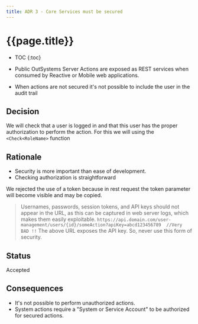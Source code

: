 ```yaml
---
title: ADR 3 - Core Services must be secured
---
```


# {{page.title}}

* TOC
{:toc}


* Public OutSystems Server Actions are exposed as REST services when consumed by Reactive or Mobile web applications.
* When actions are not secured it's not possible to include the user in the audit trail

## Decision

We will check that a user is logged in and that this user has the proper authorization to perform the action. For this we will using the `<Check<RoleName>` function

## Rationale

* Security is more important than ease of development.
* Checking authorization is straightforward

We rejected the use of a token because in rest request the token parameter will become visible and may be copied.

> Usernames, passwords, session tokens, and API keys should not appear in the URL, as this can be captured in web server logs, which makes them easily exploitable.
 `https://api.domain.com/user-management/users/{id}/someAction?apiKey=abcd123456789  //Very BAD !!`
 The above URL exposes the API key. So, never use this form of security.

## Status

Accepted

## Consequences

* It's not possible to perform unauthorized actions.
* System actions require a "System or Service Account" to be authorized for secured actions.
